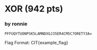 # XOR (942 pts)
### by ronnie

``PFFUQYTUONPSK5LAMNDXGJ35ER4CM5C7ORETY3A=``

Flag Format: CIT{example_flag}
